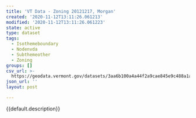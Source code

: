 ```yaml
---
title: 'VT Data - Zoning 20121217, Morgan'
created: '2020-11-12T13:11:26.061213'
modified: '2020-11-12T13:11:26.061223'
state: active
type: dataset
tags:
  - Isothemeboundary
  - Nodenvda
  - Subthemeother
  - Zoning
groups: []
csv_url: >-
  https://geodata.vermont.gov/datasets/3aa6b100a4a44f2a9cae845e9c488a1a_0.csv?outSR=%7B%22latestWkid%22%3A3857%2C%22wkid%22%3A102100%7D
json_url: ''
layout: post

---
```

{{default.description}}
